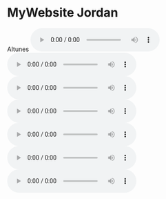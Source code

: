 # MyWebsite Jordan
AItunes
<audio controls>
  <source src="guiding light.mp3" type="audio/mpeg">
  Your browser does not support the audio element.
</audio>
<audio controls>
  <source src="my light.mp3" type="audio/mpeg">
  Your browser does not support the audio element.
</audio>
<audio controls>
  <source src="Broken Heart.mp3" type="audio/mpeg">
  Your browser does not support the audio element.
</audio>
<audio controls>
  <source src="broken hearted (v2).mp3" type="audio/mpeg">
  Your browser does not support the audio element.
</audio>
<audio controls>
  <source src="Raging Storm.mp3" type="audio/mpeg">
  Your browser does not support the audio element.
</audio>
<audio controls>
  <source src="Silent Scream (1).mp3" type="audio/mpeg">
  Your browser does not support the audio element.
</audio>
<audio controls>
  <source src="the healing begins.mp3" type="audio/mpeg">
  Your browser does not support the audio element.
</audio>
